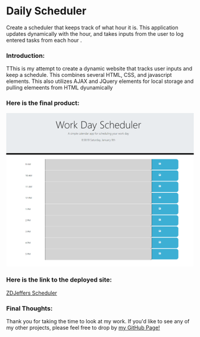 # Daily Scheduler
Create a scheduler that keeps track of what hour it is. This application updates dynamically with the hour, and takes inputs from the user to log entered tasks from each hour
.
### Introduction:
TThis is my attempt to create a dynamic website that tracks user inputs and keep a schedule. This combines several HTML, CSS, and javascript elements. This also utilizes AJAX and JQuery elements for local storage and pulling elemeents from HTML dyunamically

### Here is the final product:
![Daily Scheduler](https://github.com/zdjeffers/Daily-Planner/blob/main/Assets/daily-scheduler.png)

### Here is the link to the deployed site:
[ZDJeffers Scheduler](https://zdjeffers.github.io/Daily-Planner/Develop/index.html)

### Final Thoughts:
Thank you for taking the time to look at my work. If you'd like to see any of my other projects, please feel free to drop by [my GitHub Page!](https://github.com/zdjeffers)